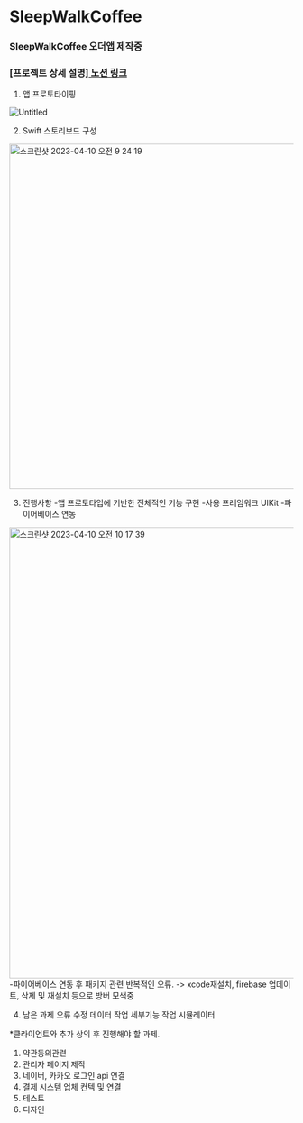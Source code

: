 # SleepWalkCoffee
### SleepWalkCoffee 오더앱 제작중
### [프로젝트 상세 설명][ 노션 링크 ](https://steep-jaw-d1c.notion.site/iOS-SleepWalkCoffee-App-b860ee4f947e40b1b5ec7ade914d933f)

1. 앱 프로토타이핑

![Untitled](https://user-images.githubusercontent.com/76980015/230806594-a509f3b0-566c-4466-893e-f6104ebbeb07.png)

2. Swift 스토리보드 구성
<img width="612" alt="스크린샷 2023-04-10 오전 9 24 19" src="https://user-images.githubusercontent.com/76980015/230806385-dbc4853d-5d82-4d8b-940c-6cf9d52c14cf.png">

3. 진행사항
-앱 프로토타입에 기반한 전체적인 기능 구현
-사용 프레임워크 UIKit
-파이어베이스 연동
<img width="800" alt="스크린샷 2023-04-10 오전 10 17 39" src="https://user-images.githubusercontent.com/76980015/230806783-6f42173d-537e-423b-bc2e-550be90932d5.png">
-파이어베이스 연동 후 패키지 관련 반복적인 오류. -> xcode재설치, firebase 업데이트, 삭제 및 재설치 등으로 방버 모색중

4. 남은 과제
오류 수정
데이터 작업
세부기능 작업
시뮬레이터

*클라이언트와 추가 상의 후 진행해야 할 과제.  

  1. 약관동의관련
  2. 관리자 페이지 제작
  3. 네이버, 카카오 로그인 api 연결
  4. 결제 시스템 업체 컨텍 및 연결
  5. 테스트
  6. 디자인
